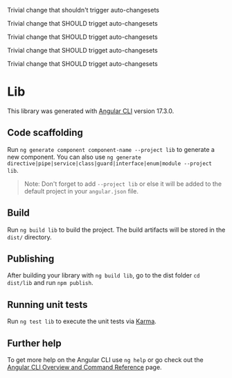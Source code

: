 Trivial change that shouldn't trigger auto-changesets

Trivial change that SHOULD trigget auto-changesets

Trivial change that SHOULD trigget auto-changesets

Trivial change that SHOULD trigget auto-changesets

Trivial change that SHOULD trigget auto-changesets

# Lib

This library was generated with [Angular CLI](https://github.com/angular/angular-cli) version 17.3.0.

## Code scaffolding

Run `ng generate component component-name --project lib` to generate a new component. You can also use `ng generate directive|pipe|service|class|guard|interface|enum|module --project lib`.
> Note: Don't forget to add `--project lib` or else it will be added to the default project in your `angular.json` file. 

## Build

Run `ng build lib` to build the project. The build artifacts will be stored in the `dist/` directory.

## Publishing

After building your library with `ng build lib`, go to the dist folder `cd dist/lib` and run `npm publish`.

## Running unit tests

Run `ng test lib` to execute the unit tests via [Karma](https://karma-runner.github.io).

## Further help

To get more help on the Angular CLI use `ng help` or go check out the [Angular CLI Overview and Command Reference](https://angular.io/cli) page.
